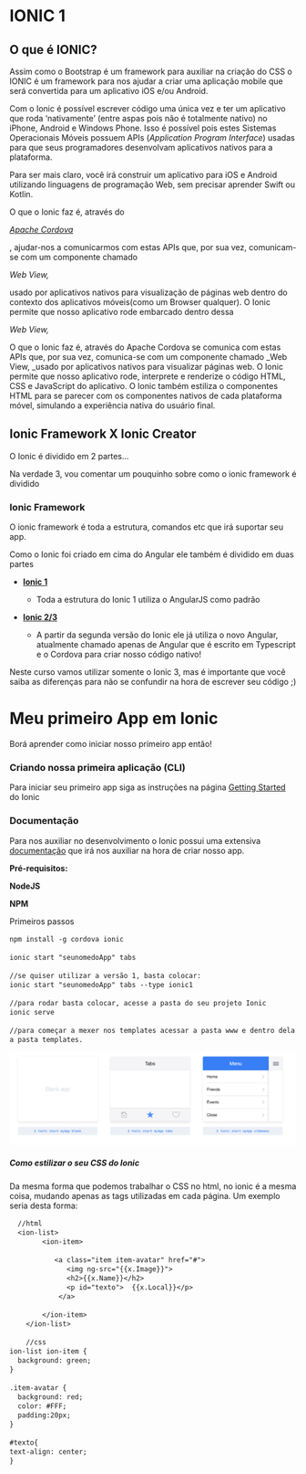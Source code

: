 # IONIC 1

## O que é IONIC?

Assim como o Bootstrap é um framework para auxiliar na criação do CSS o IONIC é um framework para nos ajudar a criar uma aplicação mobile que será convertida para um aplicativo iOS e/ou Android.

Com o Ionic é possível escrever código uma única vez e ter um aplicativo que roda ‘nativamente’ \(entre aspas pois não é totalmente nativo\) no iPhone, Android e Windows Phone. Isso é possível pois estes Sistemas Operacionais Móveis possuem APIs \(_Application Program Interface_\) usadas para que seus programadores desenvolvam aplicativos nativos para a plataforma.

Para ser mais claro, você irá construir um aplicativo para iOS e Android utilizando linguagens de programação Web, sem precisar aprender Swift ou Kotlin.

O que o Ionic faz é, através do

[_Apache Cordova_](https://cordova.apache.org/)

, ajudar-nos a comunicarmos com estas APIs que, por sua vez, comunicam-se com um componente chamado

_Web View,_

usado por aplicativos nativos para visualização de páginas web dentro do contexto dos aplicativos móveis\(como um Browser qualquer\). O Ionic permite que nosso aplicativo rode embarcado dentro dessa

_Web View,_

O que o Ionic faz é, através do Apache Cordova se comunica com estas APIs que, por sua vez, comunica-se com um componente chamado _Web View, _usado por aplicativos nativos para visualizar páginas web. O Ionic permite que nosso aplicativo rode, interprete e renderize o código HTML, CSS e JavaScript do aplicativo. O Ionic também estiliza o componentes HTML para se parecer com os componentes nativos de cada plataforma móvel, simulando a experiência nativa do usuário final.

## Ionic Framework X Ionic Creator

O Ionic é dividido em 2 partes...

Na verdade 3, vou comentar um pouquinho sobre como o ionic framework é dividido

### Ionic Framework

O ionic framework é toda a estrutura, comandos etc que irá suportar seu app.

Como o Ionic foi criado em cima do Angular ele também é dividido em duas partes

* [**Ionic 1**](https://ionicframework.com/docs/v1/)

  * Toda a estrutura do Ionic 1 utiliza o AngularJS como padrão

* [**Ionic 2/3**](https://ionicframework.com/framework)

  * A partir da segunda versão do Ionic ele já utiliza o novo Angular, atualmente chamado apenas de Angular que é escrito em Typescript e o Cordova para criar nosso código nativo!

Neste curso vamos utilizar somente o Ionic 3, mas é importante que você saiba as diferenças para não se confundir na hora de escrever seu código ;\)

# Meu primeiro App em Ionic

Borá aprender como iniciar nosso primeiro app então!

### Criando nossa primeira aplicação \(CLI\)

Para iniciar seu primeiro app siga as instruções na página [Getting Started](https://ionicframework.com/getting-started/) do Ionic

### Documentação

Para nos auxiliar no desenvolvimento o Ionic possui uma extensiva [documentação](https://ionicframework.com/docs/) que irá nos auxiliar na hora de criar nosso app.

**Pré-requisitos:**

**NodeJS**

**NPM**

Primeiros passos

```
npm install -g cordova ionic

ionic start "seunomedoApp" tabs

//se quiser utilizar a versão 1, basta colocar:
ionic start "seunomedoApp" tabs --type ionic1

//para rodar basta colocar, acesse a pasta do seu projeto Ionic
ionic serve

//para começar a mexer nos templates acessar a pasta www e dentro dela a pasta templates.
```

![](/assets/2018-01-31.png)

##### Como estilizar o seu CSS do Ionic

Da mesma forma que podemos trabalhar o CSS no html, no ionic é a mesma coisa, mudando apenas as tags utilizadas em cada página. Um exemplo seria desta forma:

```
  //html
  <ion-list>  
        <ion-item>

           <a class="item item-avatar" href="#">
              <img ng-src="{{x.Image}}">
              <h2>{{x.Name}}</h2>
              <p id="texto">  {{x.Local}}</p>
            </a>

        </ion-item>
    </ion-list> 

    //css
ion-list ion-item {
  background: green;
}

.item-avatar {
  background: red;
  color: #FFF;
  padding:20px;
}

#texto{
text-align: center;
}
```



